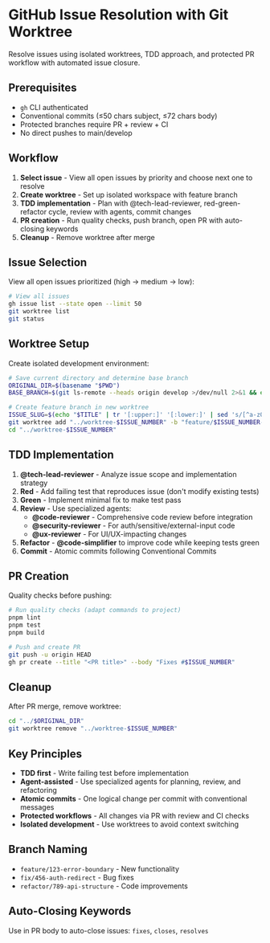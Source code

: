 # GitHub Issue Resolution with Git Worktree

Resolve issues using isolated worktrees, TDD approach, and protected PR workflow with automated issue closure.

## Prerequisites
- `gh` CLI authenticated
- Conventional commits (≤50 chars subject, ≤72 chars body) 
- Protected branches require PR + review + CI
- No direct pushes to main/develop

## Workflow

1. **Select issue** - View all open issues by priority and choose next one to resolve
2. **Create worktree** - Set up isolated workspace with feature branch 
3. **TDD implementation** - Plan with @tech-lead-reviewer, red-green-refactor cycle, review with agents, commit changes
4. **PR creation** - Run quality checks, push branch, open PR with auto-closing keywords
5. **Cleanup** - Remove worktree after merge

## Issue Selection

View all open issues prioritized (high → medium → low):
```bash
# View all issues
gh issue list --state open --limit 50
git worktree list
git status
```

## Worktree Setup

Create isolated development environment:
```bash
# Save current directory and determine base branch
ORIGINAL_DIR=$(basename "$PWD")
BASE_BRANCH=$(git ls-remote --heads origin develop >/dev/null 2>&1 && echo "develop" || echo "main")

# Create feature branch in new worktree
ISSUE_SLUG=$(echo "$TITLE" | tr '[:upper:]' '[:lower:]' | sed 's/[^a-z0-9]/-/g' | sed 's/--*/-/g' | sed 's/^-\|-$//g')
git worktree add "../worktree-$ISSUE_NUMBER" -b "feature/$ISSUE_NUMBER-$ISSUE_SLUG" "origin/$BASE_BRANCH"
cd "../worktree-$ISSUE_NUMBER"
```

## TDD Implementation

1. **@tech-lead-reviewer** - Analyze issue scope and implementation strategy
2. **Red** - Add failing test that reproduces issue (don't modify existing tests)
3. **Green** - Implement minimal fix to make test pass
4. **Review** - Use specialized agents:
   - **@code-reviewer** - Comprehensive code review before integration
   - **@security-reviewer** - For auth/sensitive/external-input code  
   - **@ux-reviewer** - For UI/UX-impacting changes
5. **Refactor** - **@code-simplifier** to improve code while keeping tests green
6. **Commit** - Atomic commits following Conventional Commits

## PR Creation

Quality checks before pushing:
```bash
# Run quality checks (adapt commands to project)
pnpm lint
pnpm test  
pnpm build

# Push and create PR
git push -u origin HEAD
gh pr create --title "<PR title>" --body "Fixes #$ISSUE_NUMBER"
```

## Cleanup

After PR merge, remove worktree:
```bash
cd "../$ORIGINAL_DIR"
git worktree remove "../worktree-$ISSUE_NUMBER"
```

## Key Principles

- **TDD first** - Write failing test before implementation
- **Agent-assisted** - Use specialized agents for planning, review, and refactoring  
- **Atomic commits** - One logical change per commit with conventional messages
- **Protected workflows** - All changes via PR with review and CI checks
- **Isolated development** - Use worktrees to avoid context switching

## Branch Naming

- `feature/123-error-boundary` - New functionality
- `fix/456-auth-redirect` - Bug fixes  
- `refactor/789-api-structure` - Code improvements

## Auto-Closing Keywords

Use in PR body to auto-close issues: `fixes`, `closes`, `resolves`